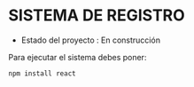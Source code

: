 <h1> SISTEMA DE REGISTRO </h1>

- Estado del proyecto : En construcción


Para ejecutar el sistema debes poner:

```npm install react```


